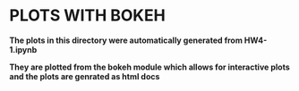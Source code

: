 PLOTS WITH BOKEH
================

**The plots in this directory were automatically generated from HW4-1.ipynb**


**They are plotted from the bokeh module which allows for interactive plots and the plots are genrated as html docs**

